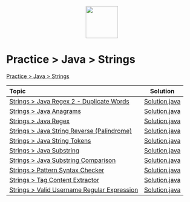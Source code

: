 <p align="center">
    <a href="https://www.hackerrank.com/MagicDude4Eva">
        <img height="85" src="https://d3keuzeb2crhkn.cloudfront.net/hackerrank/assets/styleguide/logo_wordmark-f5c5eb61ab0a154c3ed9eda24d0b9e31.svg">
    </a>
</p>


# Practice > Java > Strings
<a href="https://www.hackerrank.com/domains/java?filters%5Bsubdomains%5D%5B%5D=java-strings">Practice > Java > Strings</a>

| Topic                                                                                                                       |                                                                                   Solution                                                                                  |
|:----------------------------------------------------------------------------------------------------------------------------|:---------------------------------------------------------------------------------------------------------------------------------------------------------------------------:|
|[Strings > Java Regex 2 - Duplicate Words](https://www.hackerrank.com/challenges/duplicate-word/problem)                     |[Solution.java](https://github.com/magicdude4eva/HackerRank/blob/master/src/practice/java/strings/duplicatewords/Solution.java)                                              |
|[Strings > Java Anagrams](https://www.hackerrank.com/challenges/java-anagrams/problem)                                       |[Solution.java](https://github.com/magicdude4eva/HackerRank/blob/master/src/practice/java/strings/javaanagrams/Solution.java)                                                |
|[Strings > Java Regex](https://www.hackerrank.com/challenges/java-regex/problem)                                             |[Solution.java](https://github.com/magicdude4eva/HackerRank/blob/master/src/practice/java/strings/javaregex/Solution.java)                                                   |
|[Strings > Java String Reverse (Palindrome)](https://www.hackerrank.com/challenges/java-string-reverse/problem)              |[Solution.java](https://github.com/magicdude4eva/HackerRank/blob/master/src/practice/java/strings/javastringreverse/Solution.java)                                           |
|[Strings > Java String Tokens](https://www.hackerrank.com/challenges/java-string-tokens/problem)                             |[Solution.java](https://github.com/magicdude4eva/HackerRank/blob/master/src/practice/java/strings/javastringtokens/Solution.java)                                            |
|[Strings > Java Substring](https://www.hackerrank.com/challenges/java-substring/problem)                                     |[Solution.java](https://github.com/magicdude4eva/HackerRank/blob/master/src/practice/java/strings/javasubstring/Solution.java)                                               |
|[Strings > Java Substring Comparison](https://www.hackerrank.com/challenges/java-string-compare/problem)                     |[Solution.java](https://github.com/magicdude4eva/HackerRank/blob/master/src/practice/java/strings/javasubstringcomparisons/Solution.java)                                    |
|[Strings > Pattern Syntax Checker](https://www.hackerrank.com/challenges/pattern-syntax-checker/problem)                     |[Solution.java](https://github.com/magicdude4eva/HackerRank/blob/master/src/practice/java/strings/patternsyntaxchecker/Solution.java)                                        |
|[Strings > Tag Content Extractor](https://www.hackerrank.com/challenges/tag-content-extractor/problem)                       |[Solution.java](https://github.com/magicdude4eva/HackerRank/blob/master/src/practice/java/strings/tagcontentextractor/Solution.java)                                         |
|[Strings > Valid Username Regular Expression](https://www.hackerrank.com/challenges/valid-username-checker/problem)          |[Solution.java](https://github.com/magicdude4eva/HackerRank/blob/master/src/practice/java/strings/validusernameregularexpression/Solution.java)                              |
